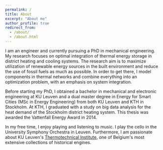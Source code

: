 ```yaml
---
permalink: /
title: About
excerpt: "About me"
author_profile: true
redirect_from:
  - /about/
  - /about.html
---
```


I am an engineer and currently pursuing a PhD in mechanical engineering. My research focuses on optimal integration of thermal energy storage in district heating and cooling systems. The research aim is to maximize utilization of renewable energy sources in the built environment and reduce the use of fossil fuels as much as possible. In order to get there, I model components in thermal networks and combine everything into an optimization problem, with an emphasis on system integration.

Before starting my PhD, I obtained a bachelor in mechanical and electronic engineering at KU Leuven and a dual master degree in Energy for Smart Cities (MSc in Energy Engineering) from both KU Leuven and KTH in Stockholm. At KTH, I graduated with a study on big data analysis for the heat demand of the Stockholm district heating system. This thesis was awarded the Vattenfall Energy Award in 2014.

In my free time, I enjoy playing and listening to music. I play the cello in the University Symphony Orchestra in Leuven. Furthermore, I am passionate about KU Leuven's [Thermotechnical Institute](https://www.mech.kuleuven.be/en/tme/thermotechnisch-instituut), one of Belgium's most extensive collections of historical engines.
